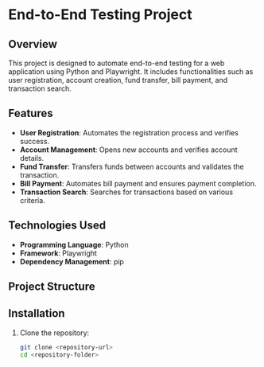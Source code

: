 # End-to-End Testing Project

## Overview
This project is designed to automate end-to-end testing for a web application using Python and Playwright. It includes functionalities such as user registration, account creation, fund transfer, bill payment, and transaction search.

## Features
- **User Registration**: Automates the registration process and verifies success.
- **Account Management**: Opens new accounts and verifies account details.
- **Fund Transfer**: Transfers funds between accounts and validates the transaction.
- **Bill Payment**: Automates bill payment and ensures payment completion.
- **Transaction Search**: Searches for transactions based on various criteria.

## Technologies Used
- **Programming Language**: Python
- **Framework**: Playwright
- **Dependency Management**: pip

## Project Structure

## Installation
1. Clone the repository:
   ```bash
   git clone <repository-url>
   cd <repository-folder>